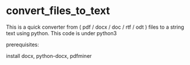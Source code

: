 # convert_files_to_text
This is a quick converter from ( pdf / docx / doc / rtf / odt ) files to a string text using python.
This code is under python3

prerequisites:

install docx, python-docx, pdfminer
